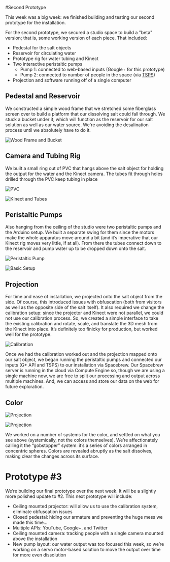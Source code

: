 #Second Prototype

This week was a big week: we finished building and testing our second prototype for the installation.

For the second prototype, we secured a studio space to build a "beta" version; that is, some working version of each piece. That included:
* Pedestal for the salt objects
* Reservoir for circulating water
* Prototype rig for water tubing and Kinect
* Two interactive peristaltic pumps   
  * Pump 1: connected to web-based inputs (Google+ for this prototype)
  * Pump 2: connected to number of people in the space (via [TSPS](http://openTSPS.com))
* Projection and software running off of a single computer

## Pedestal and Reservoir

We constructed a simple wood frame that we stretched some fiberglass screen over to build a platform that our dissolving salt could fall through. We stuck a bucket under it, which will function as the reservoir for our salt solution as well as our water source. We're avoiding the desalination process until we absolutely have to do it.

![Wood Frame  and Bucket](https://raw.github.com/robotconscience/devart-template/master/project_images/prototype_2/Prototype2_5.JPG)  

## Camera and Tubing Rig

We built a small ring out of PVC that hangs above the salt object for holding the output for the water and the Kinect camera. The tubes fit through holes drilled through the PVC keep tubing in place

![PVC](https://raw.github.com/robotconscience/devart-template/master/project_images/prototype_2/Prototype2_3.JPG)  

![Kinect and Tubes](https://raw.github.com/robotconscience/devart-template/master/project_images/prototype_2/Prototype2_11.JPG)  

## Peristaltic Pumps

Also hanging from the ceiling of the studio were two peristaltic pumps and the Arduino setup.  We built a separate swing for them since the motors make the whole apparatus move around a bit (and it’s imperative that our Kinect rig moves very little, if at all). From there the tubes connect down to the reservoir and pump water up to be dropped down onto the salt.

![Peristaltic Pump](https://raw.github.com/robotconscience/devart-template/master/project_images/prototype_2/Prototype2_7.JPG) 

![Basic Setup](https://raw.github.com/robotconscience/devart-template/master/project_images/prototype_2/Prototype2_11.JPG)

## Projection

For time and ease of installation, we projected onto the salt object from the side. Of course, this introduced issues with obfuscation (both from visitors as well as the opposite side of the salt itself). It also required we change the calibration setup: since the projector and Kinect were not parallel, we could not use our calibration process. So, we created a simple interface to take the existing calibration and rotate, scale, and translate the 3D mesh from the Kinect into place. It’s definitely too finicky for production, but worked well for the prototype.

![Calibration](https://raw.github.com/robotconscience/devart-template/master/project_images/prototype_2/Prototype2_screenshot_calibration.png)

Once we had the calibration worked out and the projection mapped onto our salt object, we began running the peristaltic pumps and connected our inputs (G+ API and TSPS) to our installation via Spacebrew. Our Spacebrew server is running in the cloud via Compute Engine so, though we are using a single machine now, we are free to split our processing and output across multiple machines. And, we can access and store our data on the web for future exploration.

## Color

![Projection](https://raw.github.com/robotconscience/devart-template/master/project_images/prototype_2/Prototype2_projection.jpg)

![Projection](https://raw.github.com/robotconscience/devart-template/master/project_images/prototype_2/Prototype2_projection.gif)

We worked on a number of systems for the color, and settled on what you see above (systemically, not the colors themselves). We’re affectionately calling it the “gobstopper” system: it’s a series of colors arranged in concentric spheres. Colors are revealed abruptly as the salt dissolves, making clear the changes across its surface.

# Prototype #3

We’re building our final prototype over the next week. It will be a slightly more polished update to #2. This next prototype will include:

* Ceiling mounted projector: will allow us to use the calibration system, eliminate obfuscation issues
* Closed pedestal: hiding our armature and preventing the huge mess we made this time…
* Multiple APIs: YouTube, Google+, and Twitter
* Ceiling mounted camera: tracking people with a single camera mounted above the installation
* New pump layout: our water output was too focused this week, so we’re working on a servo motor-based solution to move the output over time for more even dissolution


